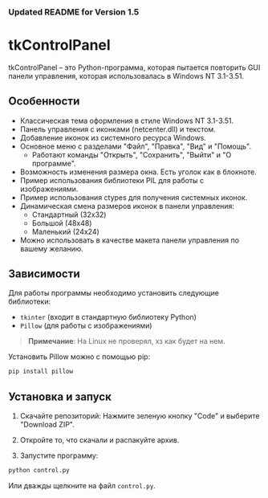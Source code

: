 ### Updated README for Version 1.5

# tkControlPanel

tkControlPanel – это Python-программа, которая пытается повторить GUI панели управления, которая использовалась в Windows NT 3.1-3.51.

## Особенности

- Классическая тема оформления в стиле Windows NT 3.1-3.51.
- Панель управления с иконками (netcenter.dll) и текстом.
- Добавление иконок из системного ресурса Windows.
- Основное меню с разделами "Файл", "Правка", "Вид" и "Помощь". 
  - Работают команды "Открыть", "Сохранить", "Выйти" и "О программе".
- Возможность изменения размера окна. Есть уголок как в блокноте.
- Пример использования библиотеки PIL для работы с изображениями.
- Пример использования ctypes для получения системных иконок.
- Динамическая смена размеров иконок в панели управления:
  - Стандартный (32x32)
  - Большой (48x48)
  - Маленький (24x24)
- Можно использовать в качестве макета панели управления по вашему желанию.

## Зависимости

Для работы программы необходимо установить следующие библиотеки:

- `tkinter` (входит в стандартную библиотеку Python)
- `Pillow` (для работы с изображениями)

> **Примечание**: На Linux не проверял, хз как будет на нем.

Установить Pillow можно с помощью pip:

```python
pip install pillow
```

## Установка и запуск

1. Скачайте репозиторий:
Нажмите зеленую кнопку "Code" и выберите "Download ZIP".

2. Откройте то, что скачали и распакуйте архив.

3. Запустите программу:
```python
python control.py
```
Или дважды щелкните на файл `control.py`.
